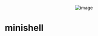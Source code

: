 <div align="center">
  
![image](https://github.com/facetint/minishell/assets/99668549/00f5680d-417c-4369-b01f-a366555d3fa3)

</div>

# minishell
